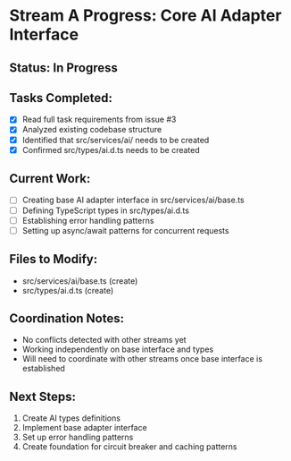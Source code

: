 # Stream A Progress: Core AI Adapter Interface

## Status: In Progress

## Tasks Completed:
- [x] Read full task requirements from issue #3
- [x] Analyzed existing codebase structure
- [x] Identified that src/services/ai/ needs to be created
- [x] Confirmed src/types/ai.d.ts needs to be created

## Current Work:
- [ ] Creating base AI adapter interface in src/services/ai/base.ts
- [ ] Defining TypeScript types in src/types/ai.d.ts
- [ ] Establishing error handling patterns
- [ ] Setting up async/await patterns for concurrent requests

## Files to Modify:
- src/services/ai/base.ts (create)
- src/types/ai.d.ts (create)

## Coordination Notes:
- No conflicts detected with other streams yet
- Working independently on base interface and types
- Will need to coordinate with other streams once base interface is established

## Next Steps:
1. Create AI types definitions
2. Implement base adapter interface
3. Set up error handling patterns
4. Create foundation for circuit breaker and caching patterns